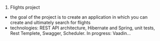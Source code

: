 1. Flights project
- the goal of the project is to create an application in which you can create and ultimately search for flights
- technologies: REST API architecture, Hibernate and Spring, unit tests, Rest Templete, Swagger, Scheduler. In progress: Vaadin...
